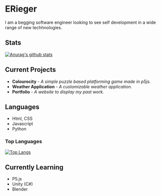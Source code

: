 # ERieger
I am a begging software engineer looking to see self development in a wide range of new techhnologies.

## Stats
[![Anurag's github stats](https://github-readme-stats.vercel.app/api?username=ERieger)](https://github.com/anuraghazra/github-readme-stats)

## Current Projects
* __Colourocity__ - _A simple puzzle based platforming game made in p5js._
* __Weather Application__ - _A customizable weather application._
* __Portfolio__ - _A website to display my past work._

## Languages
* Html, CSS
* Javascript
* Python
### Top Languages
[![Top Langs](https://github-readme-stats.vercel.app/api/top-langs/?username=ERieger&layout=compact)](https://github.com/anuraghazra/github-readme-stats)

## Currently Learning
* P5.js
* Unity (C#)
* Blender
